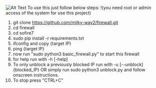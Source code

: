 ![Alt Text]([image_url](https://github.com/milky-way2/firewall/blob/main/sofire7/banner.png))
To use this just follow below steps:
!(you need root or admin access of the system for use this project)
1) git clone https://github.com/milky-way2/firewall.git
2) cd firewall
3) cd sofire7
4) sudo pip install -r requirements.txt
5) ifconfig and copy {target IP}
6) ping {target IP}
7) now run "sudo python3 basic_firewall.py" to start this firewall
8) for help run with -h  [-help]
9) To only unblock a previously blocked IP run with -u [--unblock] {blocked_IP}  OR simply run sudo python3 unblock.py and follow onscreen instructions.
10) To stop press "CTRL+C"
